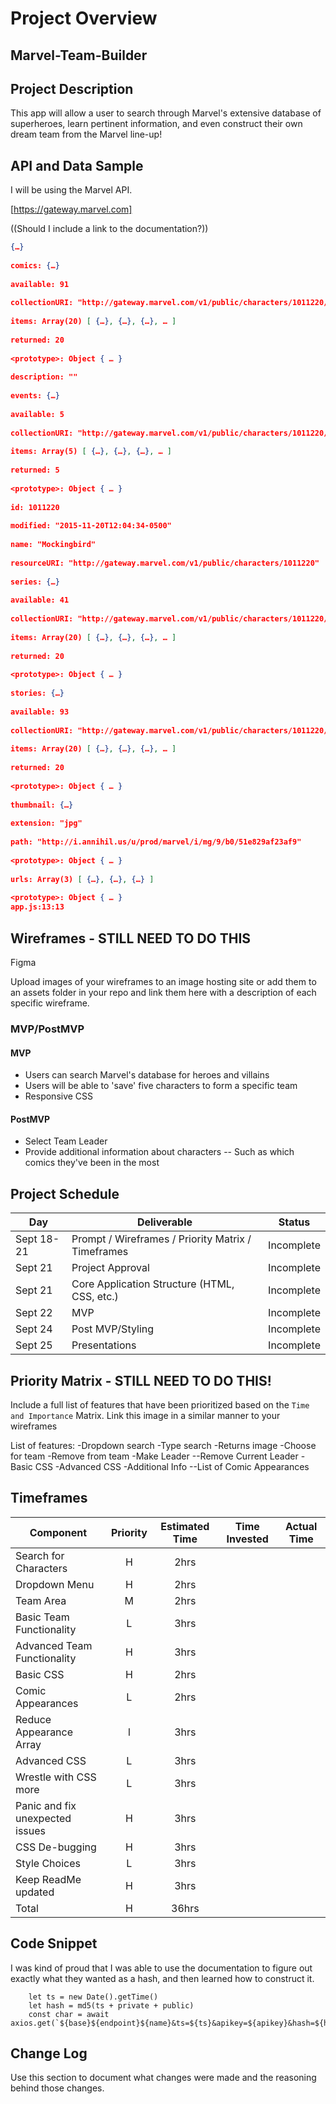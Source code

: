 # Project Overview

## Marvel-Team-Builder

## Project Description

This app will allow a user to search through Marvel's extensive database of superheroes, learn pertinent information, and even construct their own dream team from the Marvel line-up!

## API and Data Sample

I will be using the Marvel API.

[https://gateway.marvel.com]

((Should I include a link to the documentation?))

```JSON
{…}
​
comics: {…}
​​
available: 91
​​
collectionURI: "http://gateway.marvel.com/v1/public/characters/1011220/comics"
​​
items: Array(20) [ {…}, {…}, {…}, … ]
​​
returned: 20
​​
<prototype>: Object { … }
​
description: ""
​
events: {…}
​​
available: 5
​​
collectionURI: "http://gateway.marvel.com/v1/public/characters/1011220/events"
​​
items: Array(5) [ {…}, {…}, {…}, … ]
​​
returned: 5
​​
<prototype>: Object { … }
​
id: 1011220
​
modified: "2015-11-20T12:04:34-0500"
​
name: "Mockingbird"
​
resourceURI: "http://gateway.marvel.com/v1/public/characters/1011220"
​
series: {…}
​​
available: 41
​​
collectionURI: "http://gateway.marvel.com/v1/public/characters/1011220/series"
​​
items: Array(20) [ {…}, {…}, {…}, … ]
​​
returned: 20
​​
<prototype>: Object { … }
​
stories: {…}
​​
available: 93
​​
collectionURI: "http://gateway.marvel.com/v1/public/characters/1011220/stories"
​​
items: Array(20) [ {…}, {…}, {…}, … ]
​​
returned: 20
​​
<prototype>: Object { … }
​
thumbnail: {…}
​​
extension: "jpg"
​​
path: "http://i.annihil.us/u/prod/marvel/i/mg/9/b0/51e829af23af9"
​​
<prototype>: Object { … }
​
urls: Array(3) [ {…}, {…}, {…} ]
​
<prototype>: Object { … }
app.js:13:13

```

## Wireframes - STILL NEED TO DO THIS

Figma

Upload images of your wireframes to an image hosting site or add them to an assets folder in your repo and link them here with a description of each specific wireframe.

### MVP/PostMVP

#### MVP 

- Users can search Marvel's database for heroes and villains 
- Users will be able to 'save' five characters to form a specific team
- Responsive CSS

#### PostMVP  

- Select Team Leader
- Provide additional information about characters
-- Such as which comics they've been in the most

## Project Schedule

|  Day | Deliverable | Status
|---|---| ---|
|Sept 18-21| Prompt / Wireframes / Priority Matrix / Timeframes | Incomplete
|Sept 21| Project Approval | Incomplete
|Sept 21| Core Application Structure (HTML, CSS, etc.) | Incomplete
|Sept 22| MVP | Incomplete
|Sept 24| Post MVP/Styling | Incomplete
|Sept 25| Presentations | Incomplete

## Priority Matrix - STILL NEED TO DO THIS!

Include a full list of features that have been prioritized based on the `Time and Importance` Matrix.  Link this image in a similar manner to your wireframes

List of features:
-Dropdown search
-Type search
-Returns image
-Choose for team
-Remove from team
-Make Leader
--Remove Current Leader
-Basic CSS
-Advanced CSS
-Additional Info
--List of Comic Appearances

## Timeframes

| Component | Priority | Estimated Time | Time Invested | Actual Time |
| --- | :---: |  :---: | :---: | :---: |
| Search for Characters | H | 2hrs|  |  |
| Dropdown Menu | H | 2hrs |  |  |
| Team Area | M | 2hrs |  |  |
| Basic Team Functionality | L | 3hrs |  |  |
| Advanced Team Functionality | H | 3hrs |  |  |
| Basic CSS | H | 2hrs |  |  |
| Comic Appearances | L | 2hrs |  |  |
| Reduce Appearance Array | l | 3hrs |  |  |
| Advanced CSS | L | 3hrs |  |  |
| Wrestle with CSS more | L | 3hrs |  |  |
| Panic and fix unexpected issues | H | 3hrs |  |  |
| CSS De-bugging | H | 3hrs |  |  |
| Style Choices | L | 3hrs |  |  |
| Keep ReadMe updated | H | 3hrs |  |  |
| Total | H | 36hrs |  |  |

## Code Snippet

I was kind of proud that I was able to use the documentation to figure out exactly what they wanted as a hash, and then learned how to construct it.

```
	let ts = new Date().getTime()
	let hash = md5(ts + private + public) 
	const char = await axios.get(`${base}${endpoint}${name}&ts=${ts}&apikey=${apikey}&hash=${hash}`)
```

## Change Log
 Use this section to document what changes were made and the reasoning behind those changes.  
